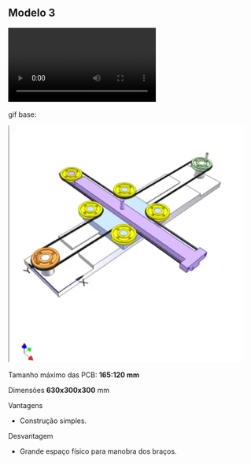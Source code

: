 ## Modelo 3

![Open video cad](https://raw.githubusercontent.com/CAS-IEEE-UFJF/CNC/master/Modelos/modelo_3/model_Xv5.mp4)

gif base:

![](modelo_3/modelo_gif.gif)

Tamanho máximo das PCB: **165:120 mm**

Dimensões **630x300x300** mm


Vantagens
  * Construção simples.

Desvantagem
  * Grande espaço físico para manobra dos braços.
